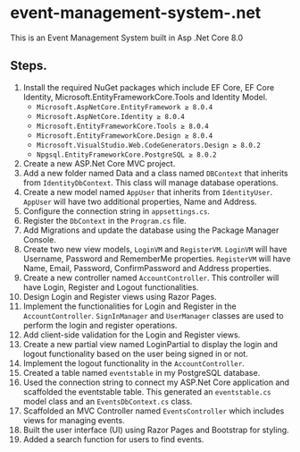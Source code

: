 # event-management-system-.net
This is an Event Management System built in Asp .Net Core 8.0

## Steps.

1. Install the required NuGet packages which include EF Core, EF Core Identity, Microsoft.EntityFrameworkCore.Tools and Identity Model.
   - `Microsoft.AspNetCore.EntityFramework ≥ 8.0.4`
   - `Microsoft.AspNetCore.Identity ≥ 8.0.4`
   - `Microsoft.EntityFrameworkCore.Tools ≥ 8.0.4`
   - `Microsoft.EntityFrameworkCore.Design ≥ 8.0.4`
   - `Microsoft.VisualStudio.Web.CodeGenerators.Design ≥ 8.0.2`
   - `Npgsql.EntityFrameworkCore.PostgreSQL ≥ 8.0.2`
3. Create a new ASP.Net Core MVC project.
4. Add a new folder named Data and a class named `DBContext` that inherits from `IdentityDbContext`. This class will manage database operations.
5. Create a new model named `AppUser` that inherits from `IdentityUser`. `AppUser` will have two additional properties, Name and Address.
6. Configure the connection string in `appsettings.cs`.
7. Register the `DbContext` in the `Program.cs` file.
8. Add Migrations and update the database using the Package Manager Console.
9. Create two new view models, `LoginVM` and `RegisterVM`. `LoginVM` will have Username, Password and RememberMe properties. `RegisterVM` will have Name, Email, Password, ConfirmPassword and Address properties.
10. Create a new controller named `AccountController`. This controller will have Login, Register and Logout functionalities.
11. Design Login and Register views using Razor Pages.
12. Implement the functionalities for Login and Register in the `AccountController`. `SignInManager` and `UserManager` classes are used to perform the login and register operations.
13. Add client-side validation for the Login and Register views.
14. Create a new partial view named LoginPartial to display the login and logout functionality based on the user being signed in or not.
15. Implement the logout functionality in the `AccountController`.
16. Created a table named `eventstable` in my PostgreSQL database.
17. Used the connection string to connect my ASP.Net Core application and scaffolded the eventstable table. This generated an `eventstable.cs` model class and an `EventsDbContext.cs` class.
18. Scaffolded an MVC Controller named `EventsController` which includes views for managing events.
19. Built the user interface (UI) using Razor Pages and Bootstrap for styling.
20. Added a search function for users to find events.
